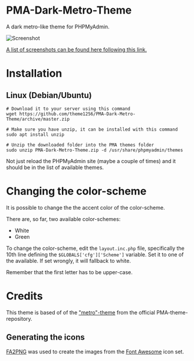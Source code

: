# PMA-Dark-Metro-Theme
A dark metro-like theme for PHPMyAdmin.

![Screenshot](https://raw.githubusercontent.com/theme1256/PMA-Dark-Metro-Theme/master/screen.png)

[A list of screenshots can be found here following this link.](https://github.com/theme1256/PMA-Dark-Metro-Theme/tree/master/screenshots)

# Installation

## Linux (Debian/Ubuntu)

    # Download it to your server using this command
	wget https://github.com/theme1256/PMA-Dark-Metro-Theme/archive/master.zip
    
    # Make sure you have unzip, it can be installed with this command
    sudo apt install unzip

    # Unzip the downloaded folder into the PMA themes folder
    sudo unzip PMA-Dark-Metro-Theme.zip -d /usr/share/phpmyadmin/themes

Not just reload the PHPMyAdmin site (maybe a couple of times) and it should be in the list of available themes.

# Changing the color-scheme

It is possible to change the the accent color of the color-scheme.

There are, so far, two available color-schemes:

* White
* Green

To change the color-scheme, edit the `layout.inc.php` file, specifically the 10th line defining the `$GLOBALS['cfg']['Scheme']` variable. Set it to one of the available. If set wrongly, it will fallback to white.

Remember that the first letter has to be upper-case.

# Credits

This theme is based of of the ["metro"-theme](https://github.com/phpmyadmin/themes/tree/master/metro) from the official PMA-theme-repository.

## Generating the icons
[FA2PNG](http://fa2png.io/) was used to create the images from the [Font Awesome](http://fontawesome.io/) icon set.